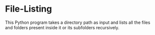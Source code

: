 # File-Listing
This Python program takes a directory path as input and lists all the files and folders present inside it or its subfolders recursively.
